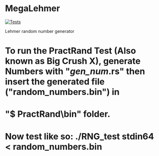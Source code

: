 # MegaLehmer
[![Tests](https://github.com/matias-gonz/mega-lehmer/actions/workflows/rust.yml/badge.svg)](https://github.com/matias-gonz/mega-lehmer/actions/workflows/rust.yml)

Lehmer random number generator

# To run the PractRand Test (Also known as Big Crush X), generate Numbers with "_gen_num_.rs" then insert the generated file ("random_numbers.bin") in
# "$ PractRand\bin" folder.
# Now test like so: ./RNG_test stdin64 < random_numbers.bin
